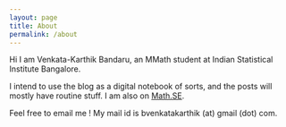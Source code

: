 ```yaml
---
layout: page
title: About
permalink: /about
---
```


Hi I am Venkata-Karthik Bandaru, an MMath student at Indian Statistical Institute Bangalore. 

I intend to use the blog as a digital notebook of sorts, and the posts will mostly have routine stuff. I am also on [Math.SE](https://math.stackexchange.com/users/303300?tab=answers).

Feel free to email me ! My mail id is bvenkatakarthik (at) gmail (dot) com. 

